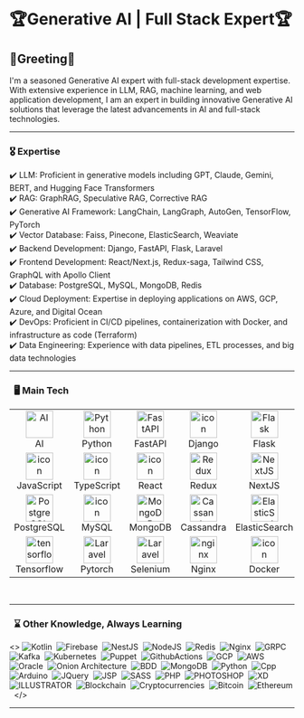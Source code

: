 # 🏆Generative AI | Full Stack Expert🏆

## 🎉Greeting🎉
I'm a seasoned Generative AI expert with full-stack development expertise.
With extensive experience in LLM, RAG, machine learning, and web application development, I am an expert in building innovative Generative AI solutions that leverage the latest advancements in AI and full-stack technologies.

<hr/>

### 🎖️ Expertise
✔️ LLM: Proficient in generative models including GPT, Claude, Gemini, BERT, and Hugging Face Transformers<br>
✔️ RAG: GraphRAG, Speculative RAG, Corrective RAG<br>
✔️ Generative AI Framework: LangChain, LangGraph, AutoGen, TensorFlow, PyTorch<br>
✔️ Vector Database: Faiss, Pinecone, ElasticSearch, Weaviate<br>
✔️ Backend Development: Django, FastAPI, Flask, Laravel<br>
✔️ Frontend Development: React/Next.js, Redux-saga, Tailwind CSS, GraphQL with Apollo Client<br>
✔️ Database: PostgreSQL, MySQL, MongoDB, Redis<br>
✔️ Cloud Deployment: Expertise in deploying applications on AWS, GCP, Azure, and Digital Ocean<br>
✔️ DevOps: Proficient in CI/CD pipelines, containerization with Docker, and infrastructure as code (Terraform)<br>
✔️ Data Engineering: Experience with data pipelines, ETL processes, and big data technologies<br>

<hr/>

### &nbsp; 🖥️ Main Tech  

<table align="center">
    <tr>
        <td align="center" width="96">
            <img src="https://skillicons.dev/icons?i=ai" width="48" height="48" alt="AI"/>
            <br>AI
        </td>
        <td align="center" width="96">
            <img src="https://skillicons.dev/icons?i=python" width="48" height="48" alt="Python"/>
            <br>Python
        </td>
        <td align="center" width="96">
            <img src="https://skillicons.dev/icons?i=fastapi" width="48" height="48" alt="FastAPI"/>
            <br>FastAPI
        </td>
        <td align="center" width="96">
            <a href="#macropower-tech">
                <img src="https://techstack-generator.vercel.app/django-icon.svg" alt="icon" width="48" height="48"/>
            </a>
            <br>Django
        </td>
        <td align="center" width="96">
            <img src="https://skillicons.dev/icons?i=flask" width="48" height="48" alt="Flask"/>
            <br>Flask
        </td>
        <td align="center" width="96">
            <img src="https://skillicons.dev/icons?i=nodejs" width="48" height="48" alt="NodeJS"/>
            <br>NodeJS
        </td>
        <td align="center" width="96">
            <img src="https://skillicons.dev/icons?i=express" width="48" height="48" alt="Express"/>
            <br>Express
        </td>
        <td align="center" width="96">
            <img src="https://skillicons.dev/icons?i=php" width="48" height="48" alt="PHP"/>
            <br>PHP
        </td>
        <td align="center" width="96">
            <img src="https://skillicons.dev/icons?i=laravel" width="48" height="48" alt="Laravel"/>
            <br>Laravel
        </td>
    </tr>
    <tr>
        <td align="center" width="96">
            <img src="https://techstack-generator.vercel.app/js-icon.svg" alt="icon" width="48" height="48"/>
            <br>JavaScript
        </td>
        <td align="center" width="96">
            <img src="https://techstack-generator.vercel.app/ts-icon.svg" alt="icon" width="48" height="48"/>
            <br>TypeScript
        </td>
        <td align="center" width="96">
            <img src="https://techstack-generator.vercel.app/react-icon.svg" alt="icon" width="48" height="48"/>
            <br>React
        </td>
        <td align="center" width="96">
            <img src="https://skillicons.dev/icons?i=redux" width="48" height="48" alt="Redux"/>
            <br>Redux
        </td>
        <td align="center" width="96">
            <img src="https://skillicons.dev/icons?i=nextjs" width="48" height="48" alt="NextJS"/>
            <br>NextJS
        </td>
        <td align="center" width="96">
            <img src="https://techstack-generator.vercel.app/graphql-icon.svg" width="48" height="48" alt="MySQL"/>
            <br>GraphQL
        </td>
        <td align="center" width="96">
            <img src="https://techstack-generator.vercel.app/sass-icon.svg" alt="icon" width="48" height="48"/>
            <br>Sass
        </td>
        <td align="center" width="96">
            <img src="https://skillicons.dev/icons?i=tailwind" width="48" height="48" alt="tailwind"/>
            <br>Tailwind
        </td>
        <td align="center" width="96">
            <img src="https://techstack-generator.vercel.app/webpack-icon.svg" alt="icon" width="48" height="48"/>
            <br>Webpack
        </td>
    </tr>
    <tr>
        <td align="center" width="96">
            <img src="https://skillicons.dev/icons?i=postgres" width="48" height="48" alt="PostgreSQL"/>
            <br>PostgreSQL
        </td>
        <td align="center" width="96">
            <img src="https://techstack-generator.vercel.app/mysql-icon.svg" alt="icon" width="48" height="48"/>
            <br>MySQL
        </td>
        <td align="center" width="96">
            <img src="https://skillicons.dev/icons?i=mongodb" width="48" height="48" alt="MongoDB"/>
            <br>MongoDB
        </td>
        <td align="center" width="96">
            <img src="https://skillicons.dev/icons?i=cassandra" width="48" height="48" alt="Cassandra"/>
            <br>Cassandra
        </td>
        <td align="center" width="96">
            <img src="https://skillicons.dev/icons?i=elasticsearch" width="48" height="48" alt="ElasticSearch"/>
            <br>ElasticSearch
        </td>
        <td align="center" width="96">
            <img src="https://skillicons.dev/icons?i=firebase" width="48" height="48" alt="Firebase"/>
            <br>Firebase
        </td>
        <td align="center" width="96">
            <img src="https://skillicons.dev/icons?i=supabase" width="48" height="48" alt="Supabase"/>
            <br>Supabase
        </td>
        <td align="center" width="96">
            <img src="https://skillicons.dev/icons?i=rabbitmq" width="48" height="48" alt="RabbitMQ"/>
            <br>RabbitMQ
        </td>
        <td align="center" width="96">
            <img src="https://skillicons.dev/icons?i=redis" width="48" height="48" alt="Redis"/>
            <br>Redis
        </td>
    </tr>
    <tr>
        <td align="center" width="96">
            <img src="https://skillicons.dev/icons?i=tensorflow" width="48" height="48" alt="tensorflow"/>
            <br>Tensorflow
        </td>
        <td align="center" width="96">
            <img src="https://skillicons.dev/icons?i=pytorch" width="48" height="48" alt="Laravel"/>
            <br>Pytorch
        </td>
        <td align="center" width="96">
            <img src="https://skillicons.dev/icons?i=selenium" width="48" height="48" alt="Laravel"/>
            <br>Selenium
        </td>
        <td align="center" width="96">
            <img src="https://techstack-generator.vercel.app/nginx-icon.svg" alt="nginx" width="48" height="48"/>
            <br>Nginx
        </td>
        <td align="center" width="96">
            <img src="https://techstack-generator.vercel.app/docker-icon.svg" alt="icon" width="48" height="48"/>
            <br>Docker
        </td>
        <td align="center" width="96">
            <img src="https://techstack-generator.vercel.app/kubernetes-icon.svg" alt="icon" width="48" height="48"/>
            <br>Kubernetes
        </td>
        <td align="center" width="96">
            <img src="https://techstack-generator.vercel.app/aws-icon.svg" alt="icon" width="48" height="48"/>
            <br>AWS
        </td>
        <td align="center" width="96">
            <img src="https://skillicons.dev/icons?i=azure" width="48" height="48" alt="Azure"/>
            <br>Azure
        </td>
        <td align="center" width="96">
            <img src="https://skillicons.dev/icons?i=gcp" width="48" height="48" alt="GCP"/>
            <br>GCP
        </td>
    </tr>
</table>

<br>
<hr/>

### &nbsp; ⌛ Other Knowledge, Always Learning
<>
    ![Kotlin](https://img.shields.io/badge/KOTLIN-0095D5.svg?&style=flat&logo=kotlin&logoColor=white)&nbsp;
    ![Firebase](https://img.shields.io/badge/FIREBASE-FFCA28.svg?&style=flat&logo=firebase&logoColor=black)&nbsp;
    ![NestJS](https://img.shields.io/badge/NESTJS-E0234E.svg?&style=flat&logo=nestjs&logoColor=white)&nbsp;
    ![NodeJS](https://img.shields.io/badge/NODEJS-339933.svg?&style=flat&logo=node.js&logoColor=white)&nbsp;
    ![Redis](https://img.shields.io/badge/REDIS-DC382D.svg?&style=flat&logo=redis&logoColor=white)&nbsp;
    ![Nginx](https://img.shields.io/badge/NGINX-269539.svg?&style=flat&logo=nginx&logoColor=white)&nbsp;
    ![GRPC](https://img.shields.io/badge/GRPC-4285F4.svg?&style=flat&logo=google&logoColor=white)&nbsp;
    ![Kafka](https://img.shields.io/badge/APACHA%20KAFKA-231F20.svg?&style=flat&logo=apache-kafka&logoColor=white)&nbsp;
    ![Kubernetes](https://img.shields.io/badge/KUBERNETES-326CE5.svg?&style=flat&logo=kubernetes&logoColor=white)&nbsp;
    ![Puppet](https://img.shields.io/badge/PUPPET-FFAE1A.svg?&style=flat&logo=puppet&logoColor=black)&nbsp;
    ![GithubActions](https://img.shields.io/badge/GITHUB%20ACTIONS-2088FF.svg?&style=flat&logo=github-actions&logoColor=white)&nbsp;
    ![GCP](https://img.shields.io/badge/GOOGLE%20CLOUD%20PLATAFORM-4285F4.svg?&style=flat&logo=google-cloud&logoColor=white)&nbsp;
    ![AWS](https://img.shields.io/badge/AMAZON%20AWS-232F3E.svg?&style=flat&logo=amazon-aws&logoColor=white)&nbsp;
    ![Oracle](https://img.shields.io/badge/ORACLE-F80000.svg?&style=flat&logo=oracle&logoColor=white)&nbsp;
    ![Onion Architecture](https://img.shields.io/badge/ONION%20ARCHITECTURE-A81C7D.svg?&style=flat&logoColor=white)&nbsp;
    ![BDD](https://img.shields.io/badge/BEHAVIOR%20DD-4479A1.svg?&style=flat&logo=bdd&logoColor=white)&nbsp;
    ![MongoDB](https://img.shields.io/badge/MONGODB-47A248.svg?&style=flat&logo=mongodb&logoColor=white)&nbsp;
    ![Python](https://img.shields.io/badge/PYTHON-3776AB.svg?&style=flat&logo=python&logoColor=white)&nbsp;
    ![Cpp](https://img.shields.io/badge/C++-00599C.svg?&style=flat&logo=c%2B%2B&logoColor=white)&nbsp;
    ![Arduino](https://img.shields.io/badge/ARDUINO-00979D.svg?&style=flat&logo=arduino&logoColor=white)&nbsp;
    ![JQuery](https://img.shields.io/badge/JQUERY-0769AD.svg?&style=flat&logo=jquery&logoColor=white)&nbsp;
    ![JSP](https://img.shields.io/badge/JSP-323330.svg?&style=flat&logo=eclipse&logoColor=white)&nbsp;
    ![SASS](https://img.shields.io/badge/SASS-CC6699.svg?&style=flat&logo=sass&logoColor=white)&nbsp;
    ![PHP](https://img.shields.io/badge/PHP-777BB4.svg?&style=flat&logo=php&logoColor=white)&nbsp;
    ![PHOTOSHOP](https://img.shields.io/badge/PHOTOSHOP-31A8FF.svg?&style=flat&logo=adobe-photoshop&logoColor=white)&nbsp;
    ![XD](https://img.shields.io/badge/XD-FFC0CB.svg?&style=flat&logo=adobe-xd&logoColor=black)&nbsp;
    ![ILLUSTRATOR](https://img.shields.io/badge/ILLUSTRATOR-FFAE1A.svg?&style=flat&logo=adobe-illustrator&logoColor=black)&nbsp;
    ![Blockchain](https://img.shields.io/badge/BLOCKCHAIN-121D33.svg?&style=flat&logo=blockchain-dot-com&logoColor=white)&nbsp;
    ![Cryptocurrencies](https://img.shields.io/badge/CRYPTOCURRENCY-00979D.svg?&style=flat&logo=cryptocurrency&logoColor=black)&nbsp;
    ![Bitcoin](https://img.shields.io/badge/BITCOIN-0769AD.svg?&style=flat&logo=bitcoin&logoColor=black)&nbsp;
    ![Ethereum](https://img.shields.io/badge/ETHEREUM-3C3C3D.svg?&style=flat&logo=ethereum&logoColor=white)&nbsp;
</>
<br>
<hr/>
